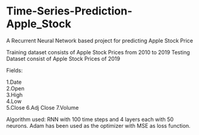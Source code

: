 # Time-Series-Prediction-Apple_Stock
A Recurrent Neural Network based project for predicting Apple Stock Price

Training dataset consists of Apple Stock Prices from 2010 to 2019
Testing Dataset consist of Apple Stock Prices of 2019

Fields:

1.Date	
2.Open	
3.High	
4.Low	
5.Close	
6.Adj Close
7.Volume

Algorithm used: RNN with 100 time steps and 4 layers each with 50 neurons. Adam has been used as the optimizer with MSE as loss function.
